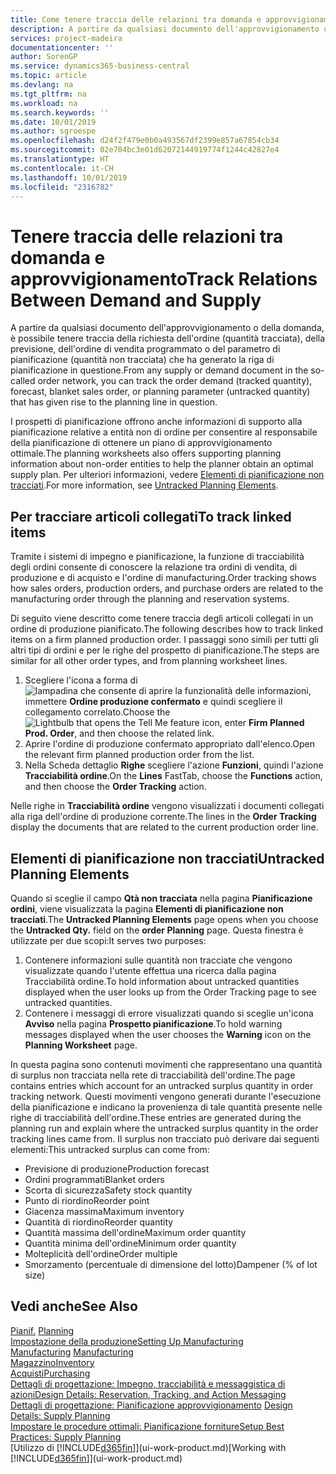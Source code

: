 ```yaml
---
title: Come tenere traccia delle relazioni tra domanda e approvvigionamento | Microsoft Docs
description: A partire da qualsiasi documento dell'approvvigionamento o della domanda, è possibile tenere traccia della richiesta dell'ordine (quantità tracciata), della previsione, dell'ordine di vendita programmato o del parametro di pianificazione (quantità non tracciata) che ha generato la riga di pianificazione in questione.
services: project-madeira
documentationcenter: ''
author: SorenGP
ms.service: dynamics365-business-central
ms.topic: article
ms.devlang: na
ms.tgt_pltfrm: na
ms.workload: na
ms.search.keywords: ''
ms.date: 10/01/2019
ms.author: sgroespe
ms.openlocfilehash: d24f2f479e0b0a493567df2399e857a67854cb34
ms.sourcegitcommit: 02e704bc3e01d62072144919774f1244c42827e4
ms.translationtype: HT
ms.contentlocale: it-CH
ms.lasthandoff: 10/01/2019
ms.locfileid: "2316782"
---
```

# <a name="track-relations-between-demand-and-supply"></a><span data-ttu-id="90e51-103">Tenere traccia delle relazioni tra domanda e approvvigionamento</span><span class="sxs-lookup"><span data-stu-id="90e51-103">Track Relations Between Demand and Supply</span></span>
<span data-ttu-id="90e51-104">A partire da qualsiasi documento dell'approvvigionamento o della domanda, è possibile tenere traccia della richiesta dell'ordine (quantità tracciata), della previsione, dell'ordine di vendita programmato o del parametro di pianificazione (quantità non tracciata) che ha generato la riga di pianificazione in questione.</span><span class="sxs-lookup"><span data-stu-id="90e51-104">From any supply or demand document in the so-called order network, you can track the order demand (tracked quantity), forecast, blanket sales order, or planning parameter (untracked quantity) that has given rise to the planning line in question.</span></span>

<span data-ttu-id="90e51-105">I prospetti di pianificazione offrono anche informazioni di supporto alla pianificazione relative a entità non di ordine per consentire al responsabile della pianificazione di ottenere un piano di approvvigionamento ottimale.</span><span class="sxs-lookup"><span data-stu-id="90e51-105">The planning worksheets also offers supporting planning information about non-order entities to help the planner obtain an optimal supply plan.</span></span> <span data-ttu-id="90e51-106">Per ulteriori informazioni, vedere [Elementi di pianificazione non tracciati](production-how-track-demand-supply.md#untracked-planning-elements).</span><span class="sxs-lookup"><span data-stu-id="90e51-106">For more information, see [Untracked Planning Elements](production-how-track-demand-supply.md#untracked-planning-elements).</span></span>

## <a name="to-track-linked-items"></a><span data-ttu-id="90e51-107">Per tracciare articoli collegati</span><span class="sxs-lookup"><span data-stu-id="90e51-107">To track linked items</span></span>
<span data-ttu-id="90e51-108">Tramite i sistemi di impegno e pianificazione, la funzione di tracciabilità degli ordini consente di conoscere la relazione tra ordini di vendita, di produzione e di acquisto e l'ordine di manufacturing.</span><span class="sxs-lookup"><span data-stu-id="90e51-108">Order tracking shows how sales orders, production orders, and purchase orders are related to the manufacturing order through the planning and reservation systems.</span></span>

<span data-ttu-id="90e51-109">Di seguito viene descritto come tenere traccia degli articoli collegati in un ordine di produzione pianificato.</span><span class="sxs-lookup"><span data-stu-id="90e51-109">The following describes how to track linked items on a firm planned production order.</span></span> <span data-ttu-id="90e51-110">I passaggi sono simili per tutti gli altri tipi di ordini e per le righe del prospetto di pianificazione.</span><span class="sxs-lookup"><span data-stu-id="90e51-110">The steps are similar for all other order types, and from planning worksheet lines.</span></span>

1. <span data-ttu-id="90e51-111">Scegliere l'icona a forma di ![lampadina che consente di aprire la funzionalità delle informazioni](media/ui-search/search_small.png "Informazioni sull'operazione che si desidera eseguire"), immettere **Ordine produzione confermato** e quindi scegliere il collegamento correlato.</span><span class="sxs-lookup"><span data-stu-id="90e51-111">Choose the ![Lightbulb that opens the Tell Me feature](media/ui-search/search_small.png "Tell me what you want to do") icon, enter **Firm Planned Prod. Order**, and then choose the related link.</span></span>
2. <span data-ttu-id="90e51-112">Aprire l'ordine di produzione confermato appropriato dall'elenco.</span><span class="sxs-lookup"><span data-stu-id="90e51-112">Open the relevant firm planned production order from the list.</span></span>
3. <span data-ttu-id="90e51-113">Nella Scheda dettaglio **Righe** scegliere l'azione **Funzioni**, quindi l'azione **Tracciabilità ordine**.</span><span class="sxs-lookup"><span data-stu-id="90e51-113">On the **Lines** FastTab, choose the **Functions** action, and then choose the **Order Tracking** action.</span></span>

<span data-ttu-id="90e51-114">Nelle righe in **Tracciabilità ordine** vengono visualizzati i documenti collegati alla riga dell'ordine di produzione corrente.</span><span class="sxs-lookup"><span data-stu-id="90e51-114">The lines in the **Order Tracking** display the documents that are related to the current production order line.</span></span>

## <a name="untracked-planning-elements"></a><span data-ttu-id="90e51-115">Elementi di pianificazione non tracciati</span><span class="sxs-lookup"><span data-stu-id="90e51-115">Untracked Planning Elements</span></span>
<span data-ttu-id="90e51-116">Quando si sceglie il campo **Qtà non tracciata** nella pagina **Pianificazione ordini**, viene visualizzata la pagina **Elementi di pianificazione non tracciati**.</span><span class="sxs-lookup"><span data-stu-id="90e51-116">The **Untracked Planning Elements** page opens when you choose the **Untracked Qty.** field on the **order Planning** page.</span></span> <span data-ttu-id="90e51-117">Questa finestra è utilizzate per due scopi:</span><span class="sxs-lookup"><span data-stu-id="90e51-117">It serves two purposes:</span></span>

1. <span data-ttu-id="90e51-118">Contenere informazioni sulle quantità non tracciate che vengono visualizzate quando l'utente effettua una ricerca dalla pagina Tracciabilità ordine.</span><span class="sxs-lookup"><span data-stu-id="90e51-118">To hold information about untracked quantities displayed when the user looks up from the Order Tracking page to see untracked quantities.</span></span>
2. <span data-ttu-id="90e51-119">Contenere i messaggi di errore visualizzati quando si sceglie un'icona **Avviso** nella pagina **Prospetto pianificazione**.</span><span class="sxs-lookup"><span data-stu-id="90e51-119">To hold warning messages displayed when the user chooses the **Warning** icon on the **Planning Worksheet** page.</span></span>

<span data-ttu-id="90e51-120">In questa pagina sono contenuti movimenti che rappresentano una quantità di surplus non tracciata nella rete di tracciabilità dell'ordine.</span><span class="sxs-lookup"><span data-stu-id="90e51-120">The page contains entries which account for an untracked surplus quantity in order tracking network.</span></span> <span data-ttu-id="90e51-121">Questi movimenti vengono generati durante l'esecuzione della pianificazione e indicano la provenienza di tale quantità presente nelle righe di tracciabilità dell'ordine.</span><span class="sxs-lookup"><span data-stu-id="90e51-121">These entries are generated during the planning run and explain where the untracked surplus quantity in the order tracking lines came from.</span></span> <span data-ttu-id="90e51-122">Il surplus non tracciato può derivare dai seguenti elementi:</span><span class="sxs-lookup"><span data-stu-id="90e51-122">This untracked surplus can come from:</span></span>

- <span data-ttu-id="90e51-123">Previsione di produzione</span><span class="sxs-lookup"><span data-stu-id="90e51-123">Production forecast</span></span>
- <span data-ttu-id="90e51-124">Ordini programmati</span><span class="sxs-lookup"><span data-stu-id="90e51-124">Blanket orders</span></span>
- <span data-ttu-id="90e51-125">Scorta di sicurezza</span><span class="sxs-lookup"><span data-stu-id="90e51-125">Safety stock quantity</span></span>
- <span data-ttu-id="90e51-126">Punto di riordino</span><span class="sxs-lookup"><span data-stu-id="90e51-126">Reorder point</span></span>
- <span data-ttu-id="90e51-127">Giacenza massima</span><span class="sxs-lookup"><span data-stu-id="90e51-127">Maximum inventory</span></span>
- <span data-ttu-id="90e51-128">Quantità di riordino</span><span class="sxs-lookup"><span data-stu-id="90e51-128">Reorder quantity</span></span>
- <span data-ttu-id="90e51-129">Quantità massima dell'ordine</span><span class="sxs-lookup"><span data-stu-id="90e51-129">Maximum order quantity</span></span>
- <span data-ttu-id="90e51-130">Quantità minima dell'ordine</span><span class="sxs-lookup"><span data-stu-id="90e51-130">Minimum order quantity</span></span>
- <span data-ttu-id="90e51-131">Molteplicità dell'ordine</span><span class="sxs-lookup"><span data-stu-id="90e51-131">Order multiple</span></span>
- <span data-ttu-id="90e51-132">Smorzamento (percentuale di dimensione del lotto)</span><span class="sxs-lookup"><span data-stu-id="90e51-132">Dampener (% of lot size)</span></span>

## <a name="see-also"></a><span data-ttu-id="90e51-133">Vedi anche</span><span class="sxs-lookup"><span data-stu-id="90e51-133">See Also</span></span>  
<span data-ttu-id="90e51-134">[Pianif.](production-planning.md) </span><span class="sxs-lookup"><span data-stu-id="90e51-134">[Planning](production-planning.md) </span></span>  
[<span data-ttu-id="90e51-135">Impostazione della produzione</span><span class="sxs-lookup"><span data-stu-id="90e51-135">Setting Up Manufacturing</span></span>](production-configure-production-processes.md)  
<span data-ttu-id="90e51-136">[Manufacturing](production-manage-manufacturing.md)  </span><span class="sxs-lookup"><span data-stu-id="90e51-136">[Manufacturing](production-manage-manufacturing.md)  </span></span>  
[<span data-ttu-id="90e51-137">Magazzino</span><span class="sxs-lookup"><span data-stu-id="90e51-137">Inventory</span></span>](inventory-manage-inventory.md)  
[<span data-ttu-id="90e51-138">Acquisti</span><span class="sxs-lookup"><span data-stu-id="90e51-138">Purchasing</span></span>](purchasing-manage-purchasing.md)  
[<span data-ttu-id="90e51-139">Dettagli di progettazione: Impegno, tracciabilità e messaggistica di azioni</span><span class="sxs-lookup"><span data-stu-id="90e51-139">Design Details: Reservation, Tracking, and Action Messaging</span></span>](design-details-reservation-order-tracking-and-action-messaging.md)  
<span data-ttu-id="90e51-140">[Dettagli di progettazione: Pianificazione approvvigionamento](design-details-supply-planning.md) </span><span class="sxs-lookup"><span data-stu-id="90e51-140">[Design Details: Supply Planning](design-details-supply-planning.md) </span></span>  
[<span data-ttu-id="90e51-141">Impostare le procedure ottimali: Pianificazione forniture</span><span class="sxs-lookup"><span data-stu-id="90e51-141">Setup Best Practices: Supply Planning</span></span>](setup-best-practices-supply-planning.md)  
<span data-ttu-id="90e51-142">[Utilizzo di [!INCLUDE[d365fin](includes/d365fin_md.md)]](ui-work-product.md)</span><span class="sxs-lookup"><span data-stu-id="90e51-142">[Working with [!INCLUDE[d365fin](includes/d365fin_md.md)]](ui-work-product.md)</span></span>

